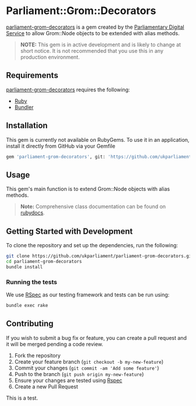 # Parliament::Grom::Decorators

[parliament-grom-decorators](http://rubygems.org/gems/parliament-grom-decorators) is a gem created by the [Parliamentary Digital Service](https://www.parliament.uk/mps-lords-and-offices/offices/bicameral/parliamentary-digital-service/) to allow Grom::Node objects to be extended with alias methods.

> **NOTE:** This gem is in active development and is likely to change at short notice. It is not recommended that you use this in any production environment.

## Requirements
[parliament-grom-decorators](http://github.com/ukparliament/parliament-grom-decorators) requires the following:
* [Ruby](https://www.ruby-lang.org/en/)
* [Bundler](http://http://bundler.io/)

## Installation

This gem is currently not available on RubyGems. To use it in an application, install it directly from GitHub via your Gemfile
```bash
gem 'parliament-grom-decorators', git: 'https://github.com/ukparliament/parliament-grom-decorators.git', branch: 'master'
```

## Usage

This gem's main function is to extend Grom::Node objects with alias methods.

> **Note:** Comprehensive class documentation can be found on [rubydocs](http://www.rubydoc.info/github/ukparliament/parliament-grom-decorators/master/file/README.md).

## Getting Started with Development
To clone the repository and set up the dependencies, run the following:
```bash
git clone https://github.com/ukparliament/parliament-grom-decorators.git
cd parliament-grom-decorators
bundle install
```

### Running the tests
We use [RSpec](http://rspec.info/) as our testing framework and tests can be run using:
```bash
bundle exec rake
```

## Contributing
If you wish to submit a bug fix or feature, you can create a pull request and it will be merged pending a code review.

1. Fork the repository
1. Create your feature branch (`git checkout -b my-new-feature`)
1. Commit your changes (`git commit -am 'Add some feature'`)
1. Push to the branch (`git push origin my-new-feature`)
1. Ensure your changes are tested using [Rspec](http://rspec.info/)
1. Create a new Pull Request

This is a test.